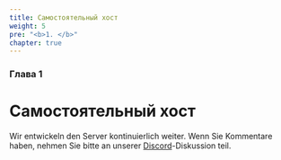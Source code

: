 ```yaml
---
title: Самостоятельный хост
weight: 5
pre: "<b>1. </b>"
chapter: true
---
```


### Глава 1

# Самостоятельный хост

Wir entwickeln den Server kontinuierlich weiter. Wenn Sie Kommentare haben, nehmen Sie bitte an unserer [Discord](https://discord.com/invite/nDceKgxnkV)-Diskussion teil.